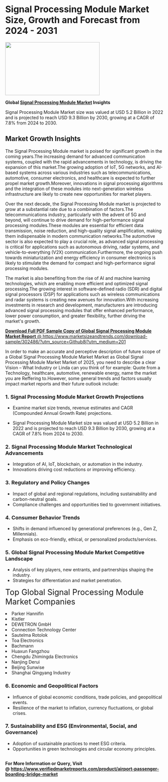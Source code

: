 <H1>Signal Processing Module Market Size, Growth and Forecast from 2024 - 2031</H1><img class="aligncenter size-medium wp-image-584254" src="https://thirdeyenews.in/wp-content/uploads/2024/09/Global-Market-Research-300x168.jpeg" alt="" width="300" height="168" /><p><strong>Global&nbsp;<a href="https://www.marketsizeandtrends.com/download-sample/302486/?utm_source=Github8j?utm_medium=201">Signal Processing Module Market</a> Insights</strong></p><p>Signal Processing Module Market size was valued at USD 5.2 Billion in 2022 and is projected to reach USD 9.3 Billion by 2030, growing at a CAGR of 7.8% from 2024 to 2030.</p><p><h2>Market Growth Insights</h2> <p>The Signal Processing Module market is poised for significant growth in the coming years.The increasing demand for advanced communication systems, coupled with the rapid advancements in technology, is driving the expansion of this market.The growing adoption of IoT, 5G networks, and AI-based systems across various industries such as telecommunications, automotive, consumer electronics, and healthcare is expected to further propel market growth.Moreover, innovations in signal processing algorithms and the integration of these modules into next-generation wireless infrastructure are likely to create new opportunities for market players.</p> <p><a href="#"></a></p> <p>Over the next decade, the Signal Processing Module market is projected to grow at a substantial rate due to a combination of factors.The telecommunications industry, particularly with the advent of 5G and beyond, will continue to drive demand for high-performance signal processing modules.These modules are essential for efficient data transmission, noise reduction, and high-quality signal amplification, making them indispensable in modern communication networks.The automotive sector is also expected to play a crucial role, as advanced signal processing is critical for applications such as autonomous driving, radar systems, and vehicle-to-everything (V2X) communication.Furthermore, the ongoing push towards miniaturization and energy efficiency in consumer electronics is likely to stimulate the demand for compact and high-performance signal processing modules.</p> <p>The market is also benefiting from the rise of AI and machine learning technologies, which are enabling more efficient and optimized signal processing.The growing interest in software-defined radio (SDR) and digital signal processors (DSP) for applications such as wireless communications and radar systems is creating new avenues for innovation.With increasing investments in research and development, manufacturers are introducing advanced signal processing modules that offer enhanced performance, lower power consumption, and greater flexibility, further driving the market's growth.</p> <p><a href="#"></p><p><span class=""><strong>Download Full PDF Sample Copy of Global Signal Processing Module Market Report</strong> @ <a href="https://www.marketsizeandtrends.com/download-sample/302486/?utm_source=Github8j?utm_medium=201" target="_blank">https://www.marketsizeandtrends.com/download-sample/302486/?utm_source=Github8j?utm_medium=201</a></span></p><p>In order to make an accurate and perceptive description of future scope of a Global&nbsp;Signal Processing Module Market Market as Global&nbsp;Signal Processing Module Market Market of 2025, you need to describe a clear Vision &ndash; What Industry or Linda can you think of for example: Quote from a Technology, healthcare, automotive, renewable energy, name the market you are Reffering to.However, some general trends and factors usually impact market reports and their future outlook include:</p><h3>1.&nbsp;<strong>Signal Processing Module Market Growth Projections</strong></h3><ul><li>Examine market size trends, revenue estimates and CAGR (Compounded Annual Growth Rate) projections.</li><li><p>Signal Processing Module Market size was valued at USD 5.2 Billion in 2022 and is projected to reach USD 9.3 Billion by 2030, growing at a CAGR of 7.8% from 2024 to 2030.</p></li></ul><h3>2.&nbsp;<strong>Signal Processing Module Market Technological Advancements</strong></h3><ul><li>Integration of AI, IoT, blockchain, or automation in the industry.</li><li>Innovations driving cost reductions or improving efficiency.</li></ul><h3>3.&nbsp;<strong>Regulatory and Policy Changes</strong></h3><ul><li>Impact of global and regional regulations, including sustainability and carbon-neutral goals.</li><li>Compliance challenges and opportunities tied to government initiatives.</li></ul><h3>4.&nbsp;<strong>Consumer Behavior Trends</strong></h3><ul><li>Shifts in demand influenced by generational preferences (e.g., Gen Z, Millennials).</li><li>Emphasis on eco-friendly, ethical, or personalized products/services.</li></ul><h3>5.&nbsp;<strong>Global Signal Processing Module Market Competitive Landscape</strong></h3><ul><li>Analysis of key players, new entrants, and partnerships shaping the industry.</li><li>Strategies for differentiation and market penetration.</li></ul><p data-pm-slice="1 1 []"><span style="color: inherit; font-family: inherit; font-size: 25px;">Top Global Signal Processing Module Market Companies</span></p><div class="" data-test-id=""><p><li>Parker Hannifin</li><li> Kistler</li><li> DEWETRON GmbH</li><li> Connection Technology Center</li><li> Sautelma Rotolok</li><li> Toa Electronics</li><li> Bachmann</li><li> Huaxun Fangzhou</li><li> Chengdu Zhimingda Electronics</li><li> Nanjing Derui</li><li> Beijing Sunwise</li><li> Shanghai Qingyang Industry</li></p></div><h3>6.&nbsp;<strong>Economic and Geopolitical Factors</strong></h3><ul><li>Influence of global economic conditions, trade policies, and geopolitical events.</li><li>Resilience of the market to inflation, currency fluctuations, or global crises.</li></ul><h3>7.&nbsp;<strong>Sustainability and ESG (Environmental, Social, and Governance)</strong></h3><ul><li>Adoption of sustainable practices to meet ESG criteria.</li><li>Opportunities in green technologies and circular economy principles.</li></ul><h2><strong style="font-size: 14px;">For More Information or Query, Visit @&nbsp;</strong><a style="background-color: #ffffff; font-size: 14px;" href="https://www.marketsizeandtrends.com/report/signal-processing-module-market/" target="_blank">https://www.verifiedmarketreports.com/product/airport-passenger-boarding-bridge-market</a></h2>
